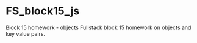 # FS_block15_js
Block 15 homework - objects 
Fullstack block 15 homework on objects and key value pairs. 
